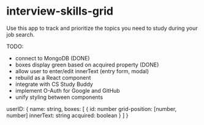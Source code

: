 # interview-skills-grid
Use this app to track and prioritize the topics you need to study during your job search.


TODO:

- connect to MongoDB (DONE)
- boxes display green based on acquired property (DONE)
- allow user to enter/edit innerText (entry form, modal)
- rebuild as a React component
- integrate with CS Study Buddy
- implement O-Auth for Google and GitHub
- unify styling between components


userID: {
    name: string,
    boxes: [
        {
            id: number
            grid-position: [number, number]
            innerText: string
            acquired: boolean
        }
    ]
}
